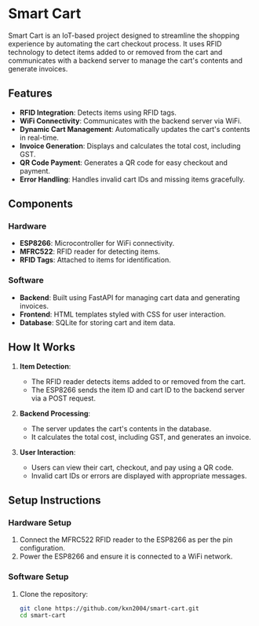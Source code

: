 # Smart Cart

Smart Cart is an IoT-based project designed to streamline the shopping experience by automating the cart checkout process. It uses RFID technology to detect items added to or removed from the cart and communicates with a backend server to manage the cart's contents and generate invoices.

## Features

- **RFID Integration**: Detects items using RFID tags.
- **WiFi Connectivity**: Communicates with the backend server via WiFi.
- **Dynamic Cart Management**: Automatically updates the cart's contents in real-time.
- **Invoice Generation**: Displays and calculates the total cost, including GST.
- **QR Code Payment**: Generates a QR code for easy checkout and payment.
- **Error Handling**: Handles invalid cart IDs and missing items gracefully.

## Components

### Hardware
- **ESP8266**: Microcontroller for WiFi connectivity.
- **MFRC522**: RFID reader for detecting items.
- **RFID Tags**: Attached to items for identification.

### Software
- **Backend**: Built using FastAPI for managing cart data and generating invoices.
- **Frontend**: HTML templates styled with CSS for user interaction.
- **Database**: SQLite for storing cart and item data.

## How It Works

1. **Item Detection**: 
   - The RFID reader detects items added to or removed from the cart.
   - The ESP8266 sends the item ID and cart ID to the backend server via a POST request.

2. **Backend Processing**:
   - The server updates the cart's contents in the database.
   - It calculates the total cost, including GST, and generates an invoice.

3. **User Interaction**:
   - Users can view their cart, checkout, and pay using a QR code.
   - Invalid cart IDs or errors are displayed with appropriate messages.

## Setup Instructions

### Hardware Setup
1. Connect the MFRC522 RFID reader to the ESP8266 as per the pin configuration.
2. Power the ESP8266 and ensure it is connected to a WiFi network.

### Software Setup
1. Clone the repository:
   ```bash
   git clone https://github.com/kxn2004/smart-cart.git
   cd smart-cart